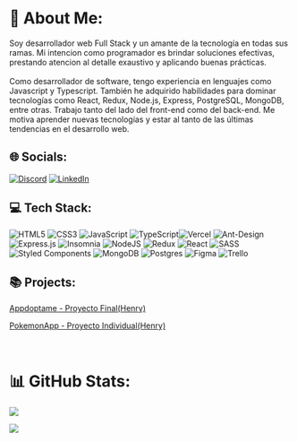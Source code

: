# 💫 About Me:
Soy desarrollador web Full Stack y un amante de la tecnología en todas sus ramas. Mi intencion como programador es brindar soluciones efectivas, prestando atencion al detalle exaustivo y aplicando buenas prácticas.<br><br>Como desarrollador de software, tengo experiencia en lenguajes como Javascript y Typescript. También he adquirido habilidades para dominar tecnologías como React, Redux, Node.js, Express, PostgreSQL, MongoDB, entre otras. Trabajo tanto del lado del front-end como del back-end. Me motiva aprender nuevas tecnologías y estar al tanto de las últimas tendencias en el desarrollo web.


## 🌐 Socials:
[![Discord](https://img.shields.io/badge/Discord-%237289DA.svg?logo=discord&logoColor=white)](https://discord.gg/https://discord.gg/YDRf9C5b) [![LinkedIn](https://img.shields.io/badge/LinkedIn-%230077B5.svg?logo=linkedin&logoColor=white)](https://www.linkedin.com/in/matiaspecorale/) 

## 💻 Tech Stack:
![HTML5](https://img.shields.io/badge/html5-%23E34F26.svg?style=for-the-badge&logo=html5&logoColor=white) ![CSS3](https://img.shields.io/badge/css3-%231572B6.svg?style=for-the-badge&logo=css3&logoColor=white) ![JavaScript](https://img.shields.io/badge/javascript-%23323330.svg?style=for-the-badge&logo=javascript&logoColor=%23F7DF1E) ![TypeScript](https://img.shields.io/badge/typescript-%23007ACC.svg?style=for-the-badge&logo=typescript&logoColor=white)![Vercel](https://img.shields.io/badge/vercel-%23000000.svg?style=for-the-badge&logo=vercel&logoColor=white) ![Ant-Design](https://img.shields.io/badge/-AntDesign-%230170FE?style=for-the-badge&logo=ant-design&logoColor=white) ![Express.js](https://img.shields.io/badge/express.js-%23404d59.svg?style=for-the-badge&logo=express&logoColor=%2361DAFB) ![Insomnia](https://img.shields.io/badge/Insomnia-black?style=for-the-badge&logo=insomnia&logoColor=5849BE) ![NodeJS](https://img.shields.io/badge/node.js-6DA55F?style=for-the-badge&logo=node.js&logoColor=white) ![Redux](https://img.shields.io/badge/redux-%23593d88.svg?style=for-the-badge&logo=redux&logoColor=white) ![React](https://img.shields.io/badge/react-%2320232a.svg?style=for-the-badge&logo=react&logoColor=%2361DAFB) ![SASS](https://img.shields.io/badge/SASS-hotpink.svg?style=for-the-badge&logo=SASS&logoColor=white) ![Styled Components](https://img.shields.io/badge/styled--components-DB7093?style=for-the-badge&logo=styled-components&logoColor=white) ![MongoDB](https://img.shields.io/badge/MongoDB-%234ea94b.svg?style=for-the-badge&logo=mongodb&logoColor=white) ![Postgres](https://img.shields.io/badge/postgres-%23316192.svg?style=for-the-badge&logo=postgresql&logoColor=white) ![Figma](https://img.shields.io/badge/figma-%23F24E1E.svg?style=for-the-badge&logo=figma&logoColor=white) ![Trello](https://img.shields.io/badge/Trello-%23026AA7.svg?style=for-the-badge&logo=Trello&logoColor=white)


## 📚 Projects:



[Appdoptame - Proyecto Final(Henry)](https://github.com/matipeco/deployAppdoptame)

[PokemonApp - Proyecto Individual(Henry)](https://github.com/matipeco/PI-final-Pokemon)

<br/>

# 📊 GitHub Stats:
<!--![](https://github-readme-stats.vercel.app/api?username=matipeco&theme=dark&hide_border=false&include_all_commits=false&count_private=true)<br/>
![](https://github-readme-streak-stats.herokuapp.com/?user=matipeco&theme=dark&hide_border=false)<br/>-->
![](https://github-readme-stats.vercel.app/api/top-langs/?username=matipeco&theme=dark&hide_border=false&include_all_commits=false&count_private=true&layout=compact)

[![](https://visitcount.itsvg.in/api?id=matipeco&icon=0&color=0)](https://visitcount.itsvg.in)

<!-- Proudly created with GPRM ( https://gprm.itsvg.in ) -->
